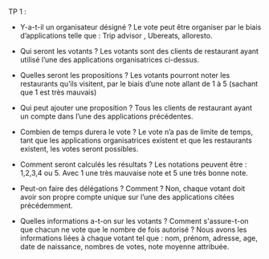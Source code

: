 TP 1 :

- Y-a-t-il un organisateur désigné ?
Le vote peut être organiser par le biais d’applications telle que : Trip advisor , Ubereats, alloresto.

- Qui seront les votants ?
Les votants sont des clients de restaurant ayant utilisé l’une des applications organisatrices ci-dessus.

- Quelles seront les propositions ?
Les votants pourront noter les restaurants qu’ils visitent, par le biais d’une note allant de 1 à 5 (sachant que 1 est très mauvais)

- Qui peut ajouter une proposition ?
Tous les clients de restaurant ayant un compte dans l’une des applications précédentes.

- Combien de temps durera le vote ?
Le vote n’a pas de limite de temps, tant que les applications organisatrices existent et que les restaurants existent, les votes seront possibles.

- Comment seront calculés les résultats ?
Les notations peuvent être : 1,2,3,4 ou 5. Avec 1 une très mauvaise note et 5 une très bonne note.

- Peut-on faire des délégations ? Comment ?
Non, chaque votant doit avoir son propre compte unique sur l’une des applications citées précédemment.

- Quelles informations a-t-on sur les votants ? Comment s'assure-t-on que chacun ne vote que le nombre de fois autorisé ?
Nous avons les informations liées à chaque votant tel que : nom, prénom, adresse, age, date de naissance, nombres de votes, note moyenne attribuée.


